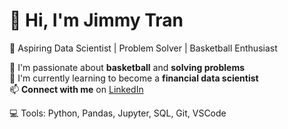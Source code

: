 # 👋 Hi, I'm **Jimmy Tran**

🎯 Aspiring Data Scientist | Problem Solver | Basketball Enthusiast

👀 I'm passionate about **basketball** and **solving problems**  
🌱 I'm currently learning to become a **financial data scientist**  
📫 **Connect with me** on [LinkedIn](https://www.linkedin.com/in/jimmy-tran-2745401b1/)

💻 Tools: Python, Pandas, Jupyter, SQL, Git, VSCode
